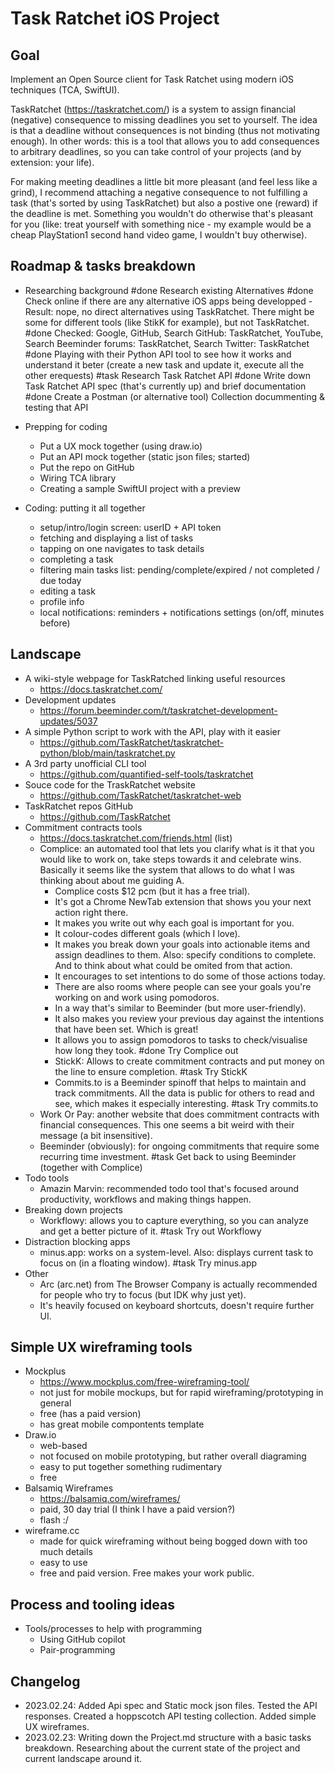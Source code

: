 # Task Ratchet iOS Project

## Goal

Implement an Open Source client for Task Ratchet using modern iOS techniques (TCA, SwiftUI).

TaskRatchet (https://taskratchet.com/) is a system to assign financial (negative) consequence to missing deadlines you set to yourself. The idea is that a deadline without consequences is not binding (thus not motivating enough). In other words: this is a tool that allows you to add consequences to arbitrary deadlines, so you can take control of your projects (and by extension: your life). 

For making meeting deadlines a little bit more pleasant (and feel less like a grind), I recommend attaching a negative consequence to not fulfilling a task (that's sorted by using TaskRatchet) but also a postive one (reward) if the deadline is met. Something you wouldn't do otherwise that's pleasant for you (like: treat yourself with something nice - my example would be a cheap PlayStation1 second hand video game, I wouldn't buy otherwise).  

## Roadmap & tasks breakdown

- Researching background 
	#done Research existing Alternatives
		#done Check online if there are any alternative iOS apps being developped
				- Result: nope, no direct alternatives using TaskRatchet. There might be some for different tools (like StikK for example), but not TaskRatchet.
		#done Checked: Google, GitHub, Search GitHub: TaskRatchet, YouTube, Search Beeminder forums: TaskRatchet, Search Twitter: TaskRatchet
	#done Playing with their Python API tool to see how it works and understand it beter (create a new task and update it, execute all the other erequests)
	#task Research Task Ratchet API
		#done Write down Task Ratchet API spec (that's currently up) and brief documentation
		#done Create a Postman (or alternative tool) Collection docummenting & testing that API

- Prepping for coding
	- Put a UX mock together (using draw.io)
	- Put an API mock together (static json files; started)
	- Put the repo on GitHub
	- Wiring TCA library
	- Creating a sample SwiftUI project with a preview

- Coding: putting it all together
	- setup/intro/login screen: userID + API token
	- fetching and displaying a list of tasks
	- tapping on one navigates to task details
	- completing a task
	- filtering main tasks list: pending/complete/expired / not completed / due today 
	- editing a task
	- profile info
	- local notifications: reminders + notifications settings (on/off, minutes before)

## Landscape
- A wiki-style webpage for TaskRatched linking useful resources
	- https://docs.taskratchet.com/
- Development updates
	- https://forum.beeminder.com/t/taskratchet-development-updates/5037
- A simple Python script to work with the API, play with it easier
	- https://github.com/TaskRatchet/taskratchet-python/blob/main/taskratchet.py
- A 3rd party unofficial CLI tool 
	- https://github.com/quantified-self-tools/taskratchet
- Souce code for the TraskRatchet website
	- https://github.com/TaskRatchet/taskratchet-web
- TaskRatchet repos GitHub
	- https://github.com/TaskRatchet
 - Commitment contracts tools 
	 - https://docs.taskratchet.com/friends.html (list)
	 - Complice: an automated tool that lets you clarify what is it that you would like to work on, take steps towards it and celebrate wins. Basically it seems like the system that allows to do what I was thinking about about me guiding A.
		 - Complice costs $12 pcm (but it has a free trial).
		 - It's got a Chrome NewTab extension that shows you your next action right there.
		 - It makes you write out why each goal is important for you. 
		 - It colour-codes different goals (which I love).
		 - It makes you break down your goals into actionable items and assign deadlines to them. Also: specify conditions to complete. And to think about what could be omited from that action.
		- It encourages to set intentions to do some of those actions today.
		- There are also rooms where people can see your goals you're working on and work using pomodoros.
		- In a way that's similar to Beeminder (but more user-friendly).
		- It also makes you review your previous day against the intentions that have been set. Which is great!
		- It allows you to assign pomodoros to tasks to check/visualise how long they took.
	  #done Try Complice out
	   - StickK: Allows to create commitment contracts and put money on the line to ensure completion. 
		#task Try StickK
	   - Commits.to is a Beeminder spinoff that helps to maintain and track commitments. All the data is public for others to read and see, which makes it especially interesting.
		#task Try commits.to
	- Work Or Pay: another website that does commitment contracts with financial consequences. This one seems a bit weird with their message (a bit insensitive).
	 - Beeminder (obviously): for ongoing commitments that require some recurring time investment.
		#task Get back to using Beeminder (together with Complice)
- Todo tools
	- Amazin Marvin: recommended todo tool that's focused around productivity, workflows and making things happen.
 - Breaking down projects
	 - Workflowy: allows you to capture everything, so you can analyze and get a better picture of it.
	 #task Try out Workflowy
- Distraction blocking apps
	- minus.app: works on a system-level. Also: displays current task to focus on (in a floating window).
	#task Try minus.app 
- Other
	- Arc (arc.net) from The Browser Company is actually recommended for people who try to focus (but IDK why just yet).
	 - It's heavily focused on keyboard shortcuts, doesn't require further UI.

## Simple UX wireframing tools
- Mockplus 
	- https://www.mockplus.com/free-wireframing-tool/
	- not just for mobile mockups, but for rapid wireframing/prototyping in general
	- free (has a paid version)
	- has great mobile compontents template
- Draw.io
	- web-based
	- not focused on mobile prototyping, but rather overall diagraming
	- easy to put together something rudimentary
	- free
- Balsamiq Wireframes
	- https://balsamiq.com/wireframes/
	- paid, 30 day trial (I think I have a paid version?)
	- flash :/
- wireframe.cc
	- made for quick wireframing without being bogged down with too much details
	- easy to use
	- free and paid version. Free makes your work public.

## Process and tooling ideas
- Tools/processes to help with programming
	- Using GitHub copilot
	- Pair-programming 

## Changelog 
- 2023.02.24: Added Api spec and Static mock json files. Tested the API responses. Created a hoppscotch API testing collection. Added simple UX wireframes.
- 2023.02.23: Writing down the Project.md structure with a basic tasks breakdown. Researching about the current state of the project and current landscape around it.
